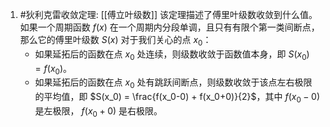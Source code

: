 1. #狄利克雷收敛定理:  [[傅立叶级数]] 
	该定理描述了傅里叶级数收敛到什么值。如果一个周期函数 $f(x)$ 在一个周期内分段单调，且只有有限个第一类间断点，那么它的傅里叶级数 $S(x)$ 对于我们关心的点 $x_0$：
	*   如果延拓后的函数在点 $x_0$ 处连续，则级数收敛于函数值本身，即 $S(x_0) = f(x_0)$。
	*   如果延拓后的函数在点 $x_0$ 处有跳跃间断点，则级数收敛于该点左右极限的平均值，即 $S(x_0) = \frac{f(x_0-0) + f(x_0+0)}{2}$，其中 $f(x_0-0)$ 是左极限， $f(x_0+0)$ 是右极限。